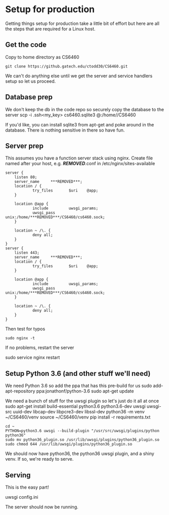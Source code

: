# Setup for production
Getting things setup for production take a little bit of effort but here are all the steps that are required for a Linux host.

## Get the code
Copy to home directory as CS6460

    git clone https://github.gatech.edu/ctodd30/CS6460.git

We can't do anything else until we get the server and service handlers setup so let us proceed.

## Database prep
We don't keep the db in the code repo so securely copy the database to the server
    scp -i .ssh\<my_key> cs6460.sqlite3 <name>@<host>:/home/<name>/CS6460

If you'd like, you can install sqlite3 from apt-get and poke around in the database. There is nothing sensitive in there
so have fun.

## Server prep
This assumes you have a function server stack using nginx. Create file named after your host, e.g. ***REMOVED***.conf in /etc/nginx/sites-available

    server {
        listen 80;
        server_name     ***REMOVED***;
        location / {
                try_files       $uri    @app;
        }

        location @app {
                include         uwsgi_params;
                uwsgi_pass      unix:/home/***REMOVED***/CS6460/cs6460.sock;
        }

        location ~ /\. {
                deny all;
        }
    }
    server {
        listen 443;
        server_name     ***REMOVED***;
        location / {
                try_files       $uri    @app;
        }

        location @app {
                include         uwsgi_params;
                uwsgi_pass      unix:/home/***REMOVED***/CS6460/cs6460.sock;
        }

        location ~ /\. {
                deny all;
        }
    }

Then test for typos

    sudo nginx -t

If no problems, restart the server

   sudo service nginx restart


## Setup Python 3.6 (and other stuff we'll need)
We need Python 3.6 so add the ppa that has this pre-build for us
    sudo add-apt-repository ppa:jonathonf/python-3.6
    sudo apt-get update
    
We need a bunch of stuff for the uwsgi plugin so let's just do it all at once
    sudo apt-get install build-essential python3.6 python3.6-dev uwsgi uwsgi-src uuid-dev libcap-dev libpcre3-dev libssl-dev
    python36 -m venv ~/CS6460/venv
    source ~/CS6460/venv
    pip install -r requirements.txt

    cd ~
    PYTHON=python3.6 uwsgi --build-plugin "/usr/src/uwsgi/plugins/python python36"
    sudo mv python36_plugin.so /usr/lib/uwsgi/plugins/python36_plugin.so
    sudo chmod 644 /usr/lib/uwsgi/plugins/python36_plugin.so

We should now have python36, the python36 uwsgi plugin, and a shiny venv. If so, we're ready to serve.


## Serving
This is the easy part!

   uwsgi config.ini

The server should now be running. 



